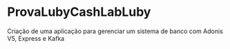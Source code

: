 # ProvaLubyCashLabLuby
Criação de uma aplicação para gerenciar um sistema de banco com Adonis V5, Express e Kafka
